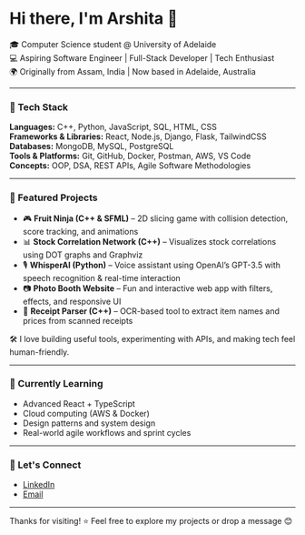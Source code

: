 # Hi there, I'm Arshita 👋

🎓 Computer Science student @ University of Adelaide  
💻 Aspiring Software Engineer | Full-Stack Developer | Tech Enthusiast  
🌍 Originally from Assam, India | Now based in Adelaide, Australia  

---

### 🔧 Tech Stack  
**Languages:** C++, Python, JavaScript, SQL, HTML, CSS  
**Frameworks & Libraries:** React, Node.js, Django, Flask, TailwindCSS  
**Databases:** MongoDB, MySQL, PostgreSQL  
**Tools & Platforms:** Git, GitHub, Docker, Postman, AWS, VS Code  
**Concepts:** OOP, DSA, REST APIs, Agile Software Methodologies

---

### 📂 Featured Projects  
- 🎮 **Fruit Ninja (C++ & SFML)** – 2D slicing game with collision detection, score tracking, and animations  
- 📊 **Stock Correlation Network (C++)** – Visualizes stock correlations using DOT graphs and Graphviz  
- 🎙️ **WhisperAI (Python)** – Voice assistant using OpenAI’s GPT-3.5 with speech recognition & real-time interaction  
- 📷 **Photo Booth Website** – Fun and interactive web app with filters, effects, and responsive UI  
- 🧾 **Receipt Parser (C++)** – OCR-based tool to extract item names and prices from scanned receipts  

🛠️ I love building useful tools, experimenting with APIs, and making tech feel human-friendly.

---

### 🧠 Currently Learning  
- Advanced React + TypeScript  
- Cloud computing (AWS & Docker)  
- Design patterns and system design  
- Real-world agile workflows and sprint cycles  

---

### 🤝 Let's Connect  
- [LinkedIn](https://linkedin.com/in/arshitadewan)  
- [Email](arshitad709@gmail.com)  

---

Thanks for visiting! ⭐ Feel free to explore my projects or drop a message 😊  

